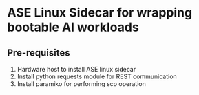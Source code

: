 # ASE Linux Sidecar for wrapping bootable AI workloads

## Pre-requisites
1. Hardware host to install ASE linux sidecar
2. Install python requests module for REST communication
3. Install paramiko for performing scp operation
